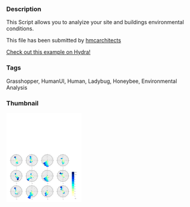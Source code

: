### Description 
This Script allows you to analyize your site and buildings environmental conditions. 

This file has been submitted by [hmcarchitects](https://github.com/hmcarchitects)

[Check out this example on Hydra!](http://hydrashare.github.io/hydra/viewer?owner=hmcarchitects&fork=hydra&id=GH_E_Environmental_Dashboard_HUD)
### Tags 
Grasshopper, HumanUI, Human, Ladybug, Honeybee, Environmental Analysis
### Thumbnail 
![Screenshot](https://raw.githubusercontent.com/hmcarchitects/hydra/master/GH_E_Environmental_Dashboard_HUD/thumbnail.png)
